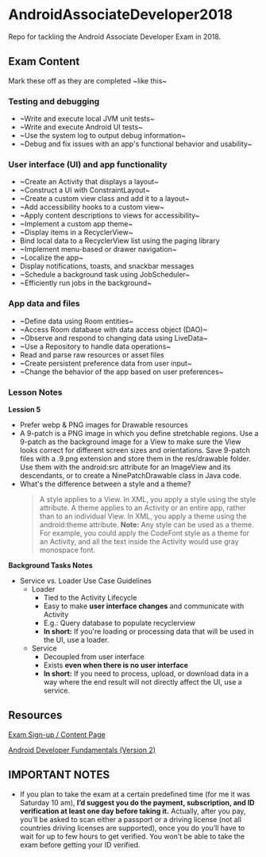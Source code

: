 # AndroidAssociateDeveloper2018

Repo for tackling the Android Associate Developer Exam in 2018.

## Exam Content

Mark these off as they are completed ~like this~

### Testing and debugging
- ~Write and execute local JVM unit tests~
- ~Write and execute Android UI tests~
- ~Use the system log to output debug information~
- ~Debug and fix issues with an app's functional behavior and usability~

### User interface (UI) and app functionality
- ~Create an Activity that displays a layout~
- ~Construct a UI with ConstraintLayout~
- ~Create a custom view class and add it to a layout~
- ~Add accessibility hooks to a custom view~
- ~Apply content descriptions to views for accessibility~
- ~Implement a custom app theme~
- ~Display items in a RecyclerView~
- Bind local data to a RecyclerView list using the paging library
- ~Implement menu-based or drawer navigation~
- ~Localize the app~
- Display notifications, toasts, and snackbar messages
- ~Schedule a background task using JobScheduler~
- ~Efficiently run jobs in the background~

### App data and files
- ~Define data using Room entities~
- ~Access Room database with data access object (DAO)~
- ~Observe and respond to changing data using LiveData~
- ~Use a Repository to handle data operations~
- Read and parse raw resources or asset files
- ~Create persistent preference data from user input~
- ~Change the behavior of the app based on user preferences~

### Lesson Notes

**Lession 5**
- Prefer webp & PNG images for Drawable resources
- A 9-patch is a PNG image in which you define stretchable regions. Use a 9-patch as the background image for a View to make sure the View looks correct for different screen sizes and orientations. Save 9-patch files with a .9.png extension and store them in the res/drawable folder. Use them with the android:src attribute for an ImageView and its descendants, or to create a NinePatchDrawable class in Java code.
- What's the difference between a style and a theme?
   > A style applies to a View. In XML, you apply a style using the style attribute.
   > A theme applies to an Activity or an entire app, rather than to an individual View. In XML, you apply a theme using the android:theme attribute.
   > **Note:** Any style can be used as a theme. For example, you could apply the CodeFont style as a theme for an Activity, and all the text inside the Activity would use gray monospace font.
   
**Background Tasks Notes**
- Service vs. Loader Use Case Guidelines
   - Loader
      - Tied to the Activity Lifecycle
      - Easy to make **user interface changes** and communicate with Activity 
      - E.g.: Query database to populate recyclerview
      - **In short:** If you're loading or processing data that will be used in the UI, use a loader.
   - Service
      - Decoupled from user interface
      - Exists **even when there is no user interface**
      - **In short:** If you need to process, upload, or download data in a way where the end result will not directly affect the UI, use a service.


## Resources

[Exam Sign-up / Content Page](https://developers.google.com/training/certification/associate-android-developer/)

[Android Developer Fundamentals (Version 2)](https://google-developer-training.github.io/android-developer-fundamentals-course-concepts-v2/)

## IMPORTANT NOTES

- If you plan to take the exam at a certain predefined time (for me it was Saturday 10 am), **I’d suggest you do the payment, subscription, and ID verification at least one day before taking it.** Actually, after you pay, you’ll be asked to scan either a passport or a driving license (not all countries driving licenses are supported), once you do you’ll have to wait for up to few hours to get verified. You won’t be able to take the exam before getting your ID verified.


